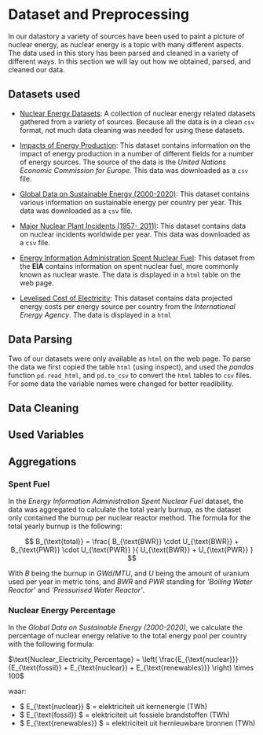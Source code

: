 # Dataset and Preprocessing

In our datastory a variety of sources have been used to paint a picture of nuclear energy, as nuclear energy is a topic with many different aspects. The data used in this story has been parsed and cleaned in a variety of different ways. In this section we will lay out how we obtained, parsed, and cleaned our data.

## Datasets used

- [Nuclear Energy Datasets](https://www.kaggle.com/datasets/alistairking/nuclear-energy-datasets): A collection of nuclear energy related datasets gathered from a variety of sources. Because all the data is in a clean `csv` format, not much data cleaning was needed for using these datasets.

- [Impacts of Energy Production](https://www.kaggle.com/datasets/whenamancodes/impacts-of-energy-production): This dataset contains information on the impact of energy production in a number of different fields for a number of energy sources. The source of the data is the *United Nations Economic Commission for Europe*. This data was downloaded as a `csv` file.

- [Global Data on Sustainable Energy (2000-2020)](https://www.kaggle.com/datasets/anshtanwar/global-data-on-sustainable-energy): This dataset contains various information on sustainable energy per country per year. This data was downloaded as a `csv` file.

- [Major Nuclear Plant Incidents (1957- 2011)](https://www.kaggle.com/datasets/mauryansshivam/major-nuclear-plant-incidents-1957-2011): This dataset contains data on nuclear incidents worldwide per year. This data was downloaded as a `csv` file.

- [Energy Information Administration Spent Nuclear Fuel](https://www.eia.gov/nuclear/spent_fuel/ussnftab3.php): This dataset from the **EIA** contains information on spent nuclear fuel, more commonly known as nuclear waste. The data is displayed in a `html` table on the web page.

- [Levelised Cost of Electricity](https://www.iea.org/data-and-statistics/data-tools/levelised-cost-of-electricity-calculator): This dataset contains data projected energy costs per energy source per country from the *International Energy Agency*. The data is displayed in a `html`

## Data Parsing

Two of our datasets were only available as `html` on the web page. To parse the data we first copied the table `html` (using inspect), and used the *pandas* function `pd.read_html`, and `pd.to_csv` to convert the `html` tables to `csv` files. For some data the variable names were changed for better readibility.

## Data Cleaning



## Used Variables



## Aggregations

### Spent Fuel

In the *Energy Information Administration Spent Nuclear Fuel* dataset, the data was aggregated to calculate the total yearly burnup, as the dataset only contained the burnup per nuclear reactor method. The formula for the total yearly burnup is the following:

$$
B_{\text{total}} = \frac{
    B_{\text{BWR}} \cdot U_{\text{BWR}} + B_{\text{PWR}} \cdot U_{\text{PWR}}
}{
    U_{\text{BWR}} + U_{\text{PWR}}
}
$$

With $B$ being the burnup in $GWd / MTU$, and $U$ being the amount of uranium used per year in metric tons, and $BWR$ and $PWR$ standing for *'Boiling Water Reactor'* and *'Pressurised Water Reactor'*.

### Nuclear Energy Percentage

In the *Global Data on Sustainable Energy (2000-2020)*, we calculate the percentage of nuclear energy relative to the total energy pool per country with the following formula:

$\text{Nuclear_Electricity_Percentage} = \left( \frac{E_{\text{nuclear}}}{E_{\text{fossil}} + E_{\text{nuclear}} + E_{\text{renewables}}} \right) \times 100$

waar:

- $ E_{\text{nuclear}} $ = elektriciteit uit kernenergie (TWh)
- $ E_{\text{fossil}} $ = elektriciteit uit fossiele brandstoffen (TWh)
- $ E_{\text{renewables}} $ = elektriciteit uit hernieuwbare bronnen (TWh)